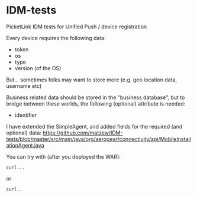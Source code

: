 IDM-tests
=========

PicketLink IDM tests for Unified Push / device registration




Every device requires the following data:
* token
* os
* type
* version (of the OS)

But... sometimes folks may want to store more (e.g. geo location data, username etc)

Business related data should be stored in the "business database", but to bridge between these worlds, the following (optional) attribute is needed:

* identifier

I have extended the SimpleAgent, and added fields for the required (and optional) data:
https://github.com/matzew/IDM-tests/blob/master/src/main/java/org/aerogear/connectivity/api/MobileInstallationAgent.java

You can try with (after you deployed the WAR):

```
curl...
```

or
```
curl..
```
